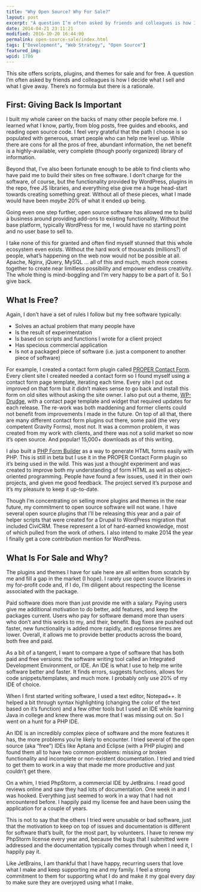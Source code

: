 ```yaml
---
title: "Why Open Source? Why For Sale?"
layout: post
excerpt: "A question I’m often asked by friends and colleagues is how I decide what I sell and what I give away. There’s no formula but there is a rationale."
date: 2014-04-21 23:11:21
modified: 2016-10-20 16:44:00
permalink: open-source-sale/index.html
tags: ["Development", "Web Strategy", "Open Source"]
featured_img:
wpid: 1786
---
```



This site offers scripts, plugins, and themes for sale and for free. A question I’m often asked by friends and colleagues is how I decide what I sell and what I give away. There’s no formula but there is a rationale.

First: Giving Back Is Important
-------------------------------

I built my whole career on the backs of many other people before me. I learned what I know, partly, from blog posts, free guides and ebooks, and reading open source code. I feel very grateful that the path I choose is so populated with generous, smart people who can help me level up. While there are cons for all the pros of free, abundant information, the net benefit is a highly-available, very complete (though poorly organized) library of information.

Beyond that, I’ve also been fortunate enough to be able to find clients who have paid me to build their sites on free software. I don’t charge for the software, of course, but the functionality provided by WordPress, plugins in the repo, free JS libraries, and everything else give me a huge head-start towards creating something great. Without all of these pieces, what I made would have been *maybe* 20% of what it ended up being.

Going even one step further, open source software has allowed me to build a business around providing add-ons to existing functionality. Without the base platform, typically WordPress for me, I would have no starting point and no user base to sell to.

I take none of this for granted and often find myself stunned that this whole ecosystem even exists. Without the hard work of thousands (millions?) of people, what’s happening on the web now would not be possible at all. Apache, Nginx, jQuery, MySQL … all of this and much, much more comes together to create near limitless possibility and empower endless creativity. The whole thing is mind-boggling and I’m very happy to be a part of it. So I give back.

What Is Free?
-------------

Again, I don’t have a set of rules I follow but my free software typically:

- Solves an actual problem that many people have
- Is the result of experimentation
- Is based on scripts and functions I wrote for a client project
- Has specious commercial application
- Is not a packaged piece of software (i.e. just a component to another piece of software)

For example, I created a contact form plugin called [PROPER Contact Form](https://wordpress.org/plugins/proper-contact-form/ "PROPER Contact Form"). Every client site I created needed a contact form so I found myself using a contact form page template, iterating each time. Every site I put out improved on that form but it didn’t makes sense to go back and install this form on old sites without asking the site owner. I also put out a theme, [WP-Drudge](http://wpdrudge.com), with a contact page template and widget that required updates for each release. The re-work was both maddening and former clients could not benefit from improvements I made in the future. On top of all that, there are many different contact form plugins out there, some paid (the very competent Gravity Forms), most not. It was a common problem, it was created from my work with clients, and there was not a solid market so now it’s open source. And popular! 15,000+ downloads as of this writing.

I also built a [PHP Form Builder](https://github.com/joshcanhelp/php-form-builder) as a way to generate HTML forms easily with PHP. This is still in beta but I use it in the PROPER Contact Form plugin so it’s being used in the wild. This was just a thought experiment and was created to improve both my understanding of form HTML as well as object-oriented programming. People have found a few issues, used it in their own projects, and given me good feedback. The project served it’s purpose and it’s my pleasure to keep it up-to-date.

Though I’m concentrating on selling more plugins and themes in the near future, my commitment to open source software will not wane. I have several open source plugins that I’ll be releasing this year and a pair of helper scripts that were created for a Drupal to WordPress migration that included CiviCRM. These represent a lot of hard-earned knowledge, most of which pulled from the work of others. I also intend to make 2014 the year I finally get a core contribution mention for WordPress.

What Is For Sale and Why?
-------------------------

The plugins and themes I have for sale here are all written from scratch by me and fill a gap in the market (I hope). I rarely use open source libraries in my for-profit code and, if I do, I’m diligent about respecting the license associated with the package.

Paid software does more than just provide me with a salary. Paying users give me additional motivation to do better, add features, and keep the packages current. Users who pay for software demand more than users who don’t and this works to my, and their, benefit. Bug fixes are pushed out faster, new functionality is added more rapidly, and response times are lower. Overall, it allows me to provide better products across the board, both free and paid.

As a bit of a tangent, I want to compare a type of software that has both paid and free versions: the software writing tool called an Integrated Development Environment, or IDE. An IDE is what I use to help me write software better and faster. It finds errors, suggests functions, allows for code snippets/templates, and much more. I probably only use 20% of my IDE of choice.

When I first started writing software, I used a text editor, Notepad++. It helped a bit through syntax highlighting (changing the color of the text based on it’s function) and a few other tools but I used an IDE while learning Java in college and knew there was more that I was missing out on. So I went on a hunt for a PHP IDE.

An IDE is an incredibly complex piece of software and the more features it has, the more problems you’re likely to encounter. I tried several of the open source (aka “free”) IDEs like Aptana and Eclipse (with a PHP plugin) and found them all to have two common problems: missing or broken functionality and incomplete or non-existent documentation. I tried and tried to get them to work in a way that made me more productive and just couldn’t get there.

On a whim, I tried PhpStorm, a commercial IDE by JetBrains. I read good reviews online and saw they had lots of documentation. One week in and I was hooked. Everything just seemed to work in a way that I had not encountered before. I happily paid my license fee and have been using the application for a couple of years.

This is not to say that the others I tried were unusable or bad software, just that the motivation to keep on top of issues and documentation is different for software that’s built, for the most part, by volunteers. I have to renew my PhpStorm license every year and, because the bugs that I submitted were addressed and the documentation typically comes through when I need it, I happily pay it.

Like JetBrains, I am thankful that I have happy, recurring users that love what I make and keep supporting me and my family. I feel a strong commitment to them for supporting what I do and make it my goal every day to make sure they are overjoyed using what I make.
